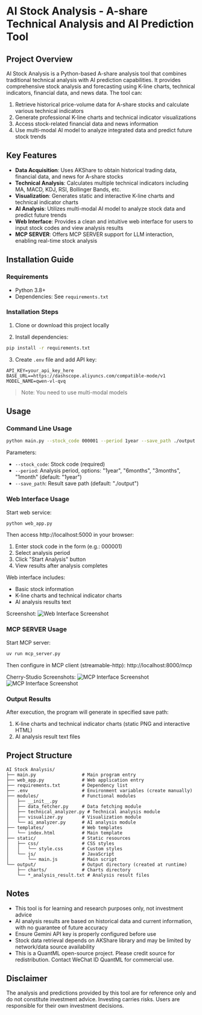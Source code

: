 # AI Stock Analysis - A-share Technical Analysis and AI Prediction Tool

## Project Overview

AI Stock Analysis is a Python-based A-share analysis tool that combines traditional technical analysis with AI prediction capabilities. It provides comprehensive stock analysis and forecasting using K-line charts, technical indicators, financial data, and news data. The tool can:

1. Retrieve historical price-volume data for A-share stocks and calculate various technical indicators
2. Generate professional K-line charts and technical indicator visualizations
3. Access stock-related financial data and news information
4. Use  multi-modal AI model to analyze integrated data and predict future stock trends

## Key Features

- **Data Acquisition**: Uses AKShare to obtain historical trading data, financial data, and news for A-share stocks
- **Technical Analysis**: Calculates multiple technical indicators including MA, MACD, KDJ, RSI, Bollinger Bands, etc.
- **Visualization**: Generates static and interactive K-line charts and technical indicator charts
- **AI Analysis**: Utilizes  multi-modal AI model to analyze stock data and predict future trends
- **Web Interface**: Provides a clean and intuitive web interface for users to input stock codes and view analysis results
- **MCP SERVER**: Offers MCP SERVER support for LLM interaction, enabling real-time stock analysis

## Installation Guide

### Requirements

- Python 3.8+
- Dependencies: See `requirements.txt`

### Installation Steps

1. Clone or download this project locally

2. Install dependencies:
```bash
pip install -r requirements.txt
```

3. Create `.env` file and add API key:
```
API_KEY=your_api_key_here
BASE_URL==https://dashscope.aliyuncs.com/compatible-mode/v1
MODEL_NAME=qwen-vl-qvq
```

> Note: You need to use multi-modal models

## Usage

### Command Line Usage
```bash
python main.py --stock_code 000001 --period 1year --save_path ./output
```

Parameters:
- `--stock_code`: Stock code (required)
- `--period`: Analysis period, options: "1year", "6months", "3months", "1month" (default: "1year")
- `--save_path`: Result save path (default: "./output")

### Web Interface Usage

Start web service:
```bash
python web_app.py
```

Then access http://localhost:5000 in your browser:

1. Enter stock code in the form (e.g.: 000001)
2. Select analysis period
3. Click "Start Analysis" button
4. View results after analysis completes

Web interface includes:
- Basic stock information
- K-line charts and technical indicator charts
- AI analysis results text

Screenshot:
![Web Interface Screenshot](static/images/image.png)

### MCP SERVER Usage

Start MCP server:
```bash
uv run mcp_server.py
```

Then configure in MCP client (streamable-http):
http://localhost:8000/mcp

Cherry-Studio Screenshots:
![MCP Interface Screenshot](static/images/mcp1.png)
![MCP Interface Screenshot](static/images/mcp2.png)

### Output Results

After execution, the program will generate in specified save path:
1. K-line charts and technical indicator charts (static PNG and interactive HTML)
2. AI analysis result text files

## Project Structure
```
AI Stock Analysis/
├── main.py                 # Main program entry
├── web_app.py              # Web application entry
├── requirements.txt        # Dependency list
├── .env                    # Environment variables (create manually)
├── modules/                # Functional modules
│   ├── __init__.py
│   ├── data_fetcher.py     # Data fetching module
│   ├── technical_analyzer.py # Technical analysis module
│   ├── visualizer.py       # Visualization module
│   └── ai_analyzer.py      # AI analysis module
├── templates/              # Web templates
│   └── index.html          # Main template
├── static/                 # Static resources
│   ├── css/                # CSS styles
│   │   └── style.css       # Custom styles
│   └── js/                 # JavaScript
│       └── main.js         # Main script
└── output/                 # Output directory (created at runtime)
    ├── charts/             # Charts directory
    └── *_analysis_result.txt # Analysis result files
```


## Notes
- This tool is for learning and research purposes only, not investment advice
- AI analysis results are based on historical data and current information, with no guarantee of future accuracy
- Ensure Gemini API key is properly configured before use
- Stock data retrieval depends on AKShare library and may be limited by network/data source availability
- This is a QuantML open-source project. Please credit source for redistribution. Contact WeChat ID QuantML for commercial use.

## Disclaimer
The analysis and predictions provided by this tool are for reference only and do not constitute investment advice. Investing carries risks. Users are responsible for their own investment decisions.
